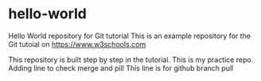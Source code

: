 # hello-world
Hello World repository for Git tutorial
This is an example repository for the Git tutoial on https://www.w3schools.com

This repository is built step by step in the tutorial.
This is my practice repo.
Adding line to check merge and pill
This line is for github branch pull

